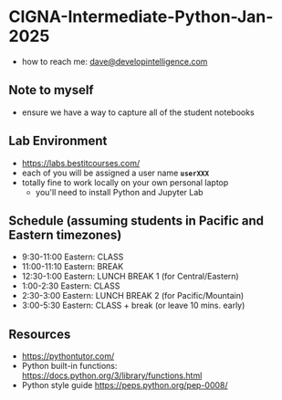 # CIGNA-Intermediate-Python-Jan-2025
* how to reach me: dave@developintelligence.com

## Note to myself
* ensure we have a way to capture all of the student notebooks

## Lab Environment
* https://labs.bestitcourses.com/
* each of you will be assigned a user name __`userXXX`__
* totally fine to work locally on your own personal laptop
  * you'll need to install Python and Jupyter Lab
  
## Schedule (assuming students in Pacific and Eastern timezones)
*  9:30-11:00 Eastern: CLASS
* 11:00-11:10 Eastern: BREAK
*  12:30-1:00 Eastern: LUNCH BREAK 1 (for Central/Eastern)
*   1:00-2:30 Eastern: CLASS
*   2:30-3:00 Eastern: LUNCH BREAK 2 (for Pacific/Mountain)
*   3:00-5:30 Eastern: CLASS + break (or leave 10 mins. early)

## Resources
* https://pythontutor.com/
* Python built-in functions: https://docs.python.org/3/library/functions.html
* Python style guide https://peps.python.org/pep-0008/

